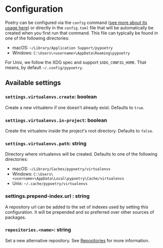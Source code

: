 # Configuration

Poetry can be configured via the `config` command ([see more about its usage here](/docs/cli/#config))
or directly in the `config.toml` file that will be automatically be created when you first run that command.
This file can typically be found in one of the following directories:

- macOS:   `~/Library/Application Support/pypoetry`
- Windows: `C:\Users\<username>\AppData\Roaming\pypoetry`

For Unix, we follow the XDG spec and support `$XDG_CONFIG_HOME`.
That means, by default `~/.config/pypoetry`.

## Available settings

### `settings.virtualenvs.create`: boolean

Create a new virtualenv if one doesn't already exist.
Defaults to `true`.

### `settings.virtualenvs.in-project`: boolean

Create the virtualenv inside the project's root directory.
Defaults to `false`.

### `settings.virtualenvs.path`: string

Directory where virtualenvs will be created.
Defaults to one of the following directories:

- macOS:   `~/Library/Caches/pypoetry/virtualenvs`
- Windows: `C:\Users\<username>\AppData\Local\pypoetry\Cache/virtualenvs`
- Unix:    `~/.cache/pypoetry/virtualenvs`

### settings.prepend-index.url : string

A repository url can be added to the set of indexes used by setting this
configuration. It will be prepended and so preferred over other sources of
packages.

### `repositories.<name>`: string

Set a new alternative repository. See [Repositories](/docs/repositories/) for more information.
